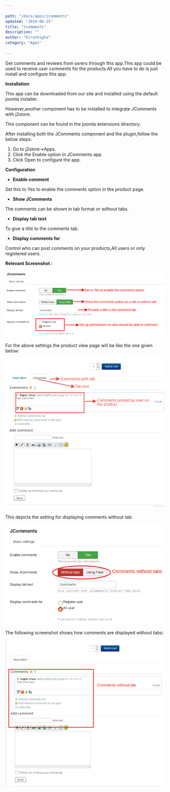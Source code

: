 ```yaml
---

path: "/docs/apps/jcomments"
updated: "2019-06-25"
title: "Jcomments"
description: ""
author: "Kiruthigha"
category: "Apps"

---
```


Get comments and reviews from usrers through this app.This app could be used to receive user comments for the products.All you have to do is just install and configure this app.

**Installation**

This app can be downloaded from our site and installed using the default joomla installer.

However,another component has to be installed to integrate JComments with j2store.

This component can be found in the joomla extensions directory.

After installing both the JComments component and the plugin,follow the below steps:

1. Go to j2store->Apps.
2. Click the Enable option in JComments app.
3. Click Open to configure the app.

**Configuration**

* **Enable comment**

Set this to Yes to enable the comments option in the product page.

* **Show JComments**

The comments can be shown in tab format or without tabs.

* **Display tab text**

To give a title to the comments tab.

* **Display comments for**

Control who can post comments on your products,All users or only registered users.

**Relevant Screenshot :**


![jc01](https://raw.githubusercontent.com/j2store/doc-images/master/apps/jcomments/jcomments01.png)

For the above settings the product view page will be like the one given below:

![jc02](https://raw.githubusercontent.com/j2store/doc-images/master/apps/jcomments/jcomments02.png)

This depicts the setting for displaying comments without tab:

![jc03](https://raw.githubusercontent.com/j2store/doc-images/master/apps/jcomments/jcomments03.png)

The following screenshot shows how comments are displayed without tabs:

![jc04](https://raw.githubusercontent.com/j2store/doc-images/master/apps/jcomments/jcomments04.png)

